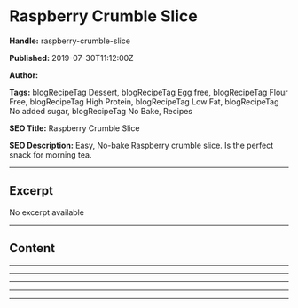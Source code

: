# Raspberry Crumble Slice

**Handle:** raspberry-crumble-slice

**Published:** 2019-07-30T11:12:00Z

**Author:**  

**Tags:** blogRecipeTag Dessert, blogRecipeTag Egg free, blogRecipeTag Flour Free, blogRecipeTag High Protein, blogRecipeTag Low Fat, blogRecipeTag No added sugar, blogRecipeTag No Bake, Recipes

**SEO Title:** Raspberry Crumble Slice

**SEO Description:** Easy, No-bake Raspberry crumble slice. Is the perfect snack for morning tea.

---

## Excerpt

No excerpt available

---

## Content

---

---

---

---

---

